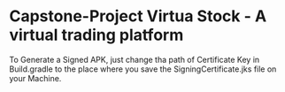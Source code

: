 # Capstone-Project Virtua Stock - A virtual trading platform

To Generate a Signed APK, just change tha path of Certificate Key in Build.gradle to the place where you save the SigningCertificate.jks file on your Machine.